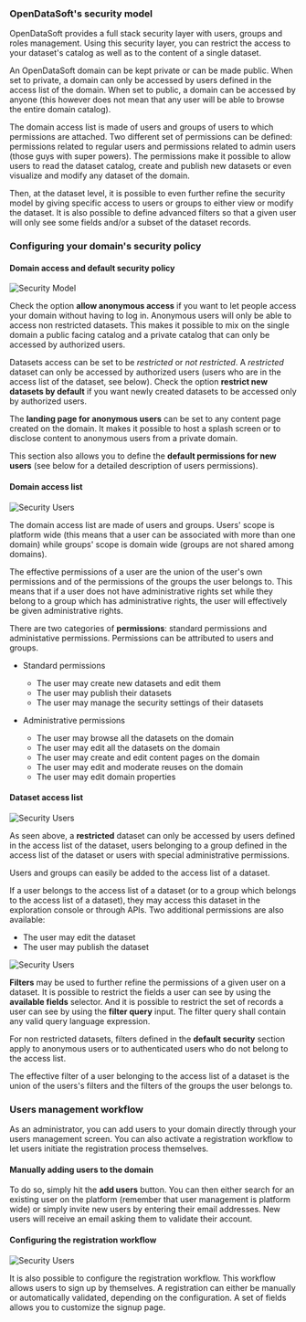 ### OpenDataSoft's security model

OpenDataSoft provides a full stack security layer with users, groups and roles management. Using this security layer, you can restrict the access to your dataset's catalog as well as to the content of a single dataset.

An OpenDataSoft domain can be kept private or can be made public. When set to private, a domain can only be accessed by users defined in the access list of the domain. When set to public, a domain can be accessed by anyone (this however does not mean that any user will be able to browse the entire domain catalog).

The domain access list is made of users and groups of users to which permissions are attached. Two different set of permissions can be defined: permissions related to regular users and permissions related to admin users (those guys with super powers). The permissions make it possible to allow users to read the dataset catalog, create and publish new datasets or even visualize and modify any dataset of the domain.

Then, at the dataset level, it is possible to even further refine the security model by giving specific access to users or groups to either view or modify the dataset. It is also possible to define advanced filters so that a given user will only see some fields and/or a subset of the dataset records.

### Configuring your domain's security policy

#### Domain access and default security policy

![Security Model](security-model.jpg)

Check the option **allow anonymous access** if you want to let people access your domain without having to log in. Anonymous users will only be able to access non restricted datasets. This makes it possible to mix on the single domain a public facing catalog and a private catalog that can only be accessed by authorized users.

Datasets access can be set to be *restricted* or *not restricted*. A *restricted* dataset can only be accessed by authorized users (users who are in the access list of the dataset, see below). Check the option **restrict new datasets by default** if you want newly created datasets to be accessed only by authorized users.

The **landing page for anonymous users** can be set to any content page created on the domain. It makes it possible to host a splash screen or to disclose content to anonymous users from a private domain.

This section also allows you to define the **default permissions for new users** (see below for a detailed description of users permissions).

#### Domain access list

![Security Users](security-users.jpg)

The domain access list are made of users and groups. Users' scope is platform wide (this means that a user can be associated with more than one domain) while groups' scope is domain wide (groups are not shared among domains).

The effective permissions of a user are the union of the user's own permissions and of the permissions of the groups the user belongs to. This means that if a user does not have administrative rights set while they belong to a group which has administrative rights, the user will effectively be given administrative rights.

There are two categories of **permissions**: standard permissions and administative permissions. Permissions can be attributed to users and groups.

* Standard permissions
    * The user may create new datasets and edit them
    * The user may publish their datasets
    * The user may manage the security settings of their datasets

* Administrative permissions
    * The user may browse all the datasets on the domain
    * The user may edit all the datasets on the domain
    * The user may create and edit content pages on the domain
    * The user may edit and moderate reuses on the domain
    * The user may edit domain properties

#### Dataset access list

![Security Users](security-dataset.jpg)

As seen above, a **restricted** dataset can only be accessed by users defined in the access list of the dataset, users belonging to a group defined in the access list of the dataset or users with special administrative permissions.

Users and groups can easily be added to the access list of a dataset.

If a user belongs to the access list of a dataset (or to a group which belongs to the access list of a dataset), they may access this dataset in the exploration console or through APIs. Two additional permissions are also available:

* The user may edit the dataset
* The user may publish the dataset

![Security Users](security-filters.jpg)

**Filters** may be used to further refine the permissions of a given user on a dataset. It is possible to restrict the fields a user can see by using the **available fields** selector. And it is possible to restrict the set of records a user can see by using the **filter query** input. The filter query shall contain any valid query language expression.

For non restricted datasets, filters defined in the **default security** section apply to anonymous users or to authenticated users who do not belong to the access list.

The effective filter of a user belonging to the access list of a dataset is the union of the users's filters and the filters of the groups the user belongs to.

### Users management workflow

As an administrator, you can add users to your domain directly through your users management screen. You can also activate a registration workflow to let users initiate the registration process themselves.

#### Manually adding users to the domain

To do so, simply hit the **add users** button. You can then either search for an existing user on the platform (remember that user management is platform wide) or simply invite new users by entering their email addresses. New users will receive an email asking them to validate their account.

#### Configuring the registration workflow

![Security Users](security-signup.jpg)

It is also possible to configure the registration workflow. This workflow allows users to sign up by themselves. A registration can either be manually or automatically validated, depending on the configuration. A set of fields allows you to customize the signup page.
